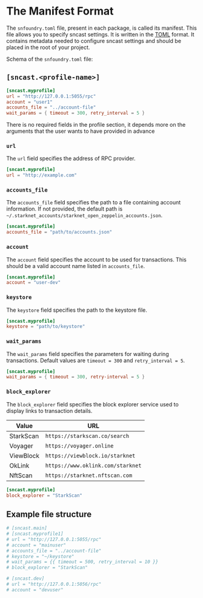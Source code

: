 # The Manifest Format

The `snfoundry.toml` file, present in each package, is called its manifest. 
This file allows you to specify sncast settings. It is written in the [TOML](https://toml.io/) format. 
It contains metadata needed to configure sncast settings and should be placed in the root of your project. 

Schema of the `snfoundry.toml` file:

## `[sncast.<profile-name>]`


```toml
[sncast.myprofile]
url = "http://127.0.0.1:5055/rpc"
account = "user1"
accounts_file = "../account-file"
wait_params = { timeout = 300, retry_interval = 5 }
```

There is no required fields in the profile section, it depends more on the arguments that the user wants to have 
provided in advance

### `url`

The `url` field specifies the address of RPC provider.

```toml
[sncast.myprofile]
url = "http://example.com"
```

### `accounts_file`

The `accounts_file` field specifies the path to a file containing account information. 
If not provided, the default path is `~/.starknet_accounts/starknet_open_zeppelin_accounts.json`.

```toml
[sncast.myprofile]
accounts_file = "path/to/accounts.json"
```

### `account`

The `account` field specifies the account to be used for transactions. This should be a valid account name listed in `accounts_file`.

```toml
[sncast.myprofile]
account = "user-dev"
```

### `keystore`

The `keystore` field specifies the path to the keystore file.

```toml
[sncast.myprofile]
keystore = "path/to/keystore"
```

### `wait_params`

The `wait_params` field specifies the parameters for waiting during transactions. Default values are `timeout = 300` and `retry_interval = 5`.

```toml
[sncast.myprofile]
wait_params = { timeout = 300, retry-interval = 5 }
```

### `block_explorer`

The `block_explorer` field specifies the block explorer service used to display links to transaction details.

| Value     | URL                                    |
|-----------|----------------------------------------|
| StarkScan | `https://starkscan.co/search`          |
| Voyager   | `https://voyager.online`               |
| ViewBlock | `https://viewblock.io/starknet`        |
| OkLink    | `https://www.oklink.com/starknet`      |
| NftScan   | `https://starknet.nftscan.com`         |

```toml
[sncast.myprofile]
block_explorer = "StarkScan"
```

## Example file structure

```toml
# [sncast.main]
# [sncast.myprofile1]
# url = "http://127.0.0.1:5055/rpc"
# account = "mainuser"
# accounts_file = "../account-file"
# keystore = "~/keystore"
# wait_params = {{ timeout = 500, retry_interval = 10 }}
# block_explorer = "StarkScan"

# [sncast.dev]
# url = "http://127.0.0.1:5056/rpc"
# account = "devuser"
```